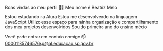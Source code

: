 Boas vindas ao meu perfil 💙💙
Meu nome é Beatriz Melo

Estou estudando na Alura
Estou me desenvolvendo na linguagem JavaScript
Utilizo esse espaço para minha organização e compartilhamento dos meu projetos desenvolvidos
Sou do primeiro ano do ensino médio

Você pode entrar em contato comigo 📫
00001135746576sp@al.educacao.sp.gov.br
